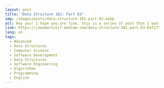 ```yaml
---
layout: post
title: "Data Structure 101: Part 03"
img: /images/posts/data-structure-101-part-03.webp
alt: Hey you! I hope you are fine, this is a series of post that I want to explore some concepts of Data Structure, and this is the part 3.
link: https://joaomarcuslf.medium.com/data-structure-101-part-03-64f179cfb683
lang: en
tags:
  - Advanced
  - Data Structures
  - Computer Science
  - Software Development
  - Data Structures
  - Software Engineering
  - Algorithms
  - Programming
  - English
---
```

